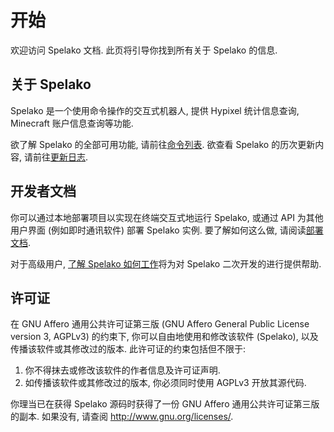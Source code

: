 # 开始 <!-- {docsify-ignore-all} -->
欢迎访问 Spelako 文档. 此页将引导你找到所有关于 Spelako 的信息.

## 关于 Spelako
Spelako 是一个使用命令操作的交互式机器人, 提供 Hypixel 统计信息查询, Minecraft 账户信息查询等功能.

欲了解 Spelako 的全部可用功能, 请前往[命令列表](help.md). 欲查看 Spelako 的历次更新内容, 请前往[更新日志](changelogs.md).

## 开发者文档
你可以通过本地部署项目以实现在终端交互式地运行 Spelako, 或通过 API 为其他用户界面 (例如即时通讯软件) 部署 Spelako 实例. 要了解如何这么做, 请阅读[部署文档](deploy.md).

对于高级用户, [了解 Spelako 如何工作](howspelakoworks.md)将为对 Spelako 二次开发的进行提供帮助.

## 许可证
在 GNU Affero 通用公共许可证第三版 (GNU Affero General Public License version 3, AGPLv3) 的约束下, 你可以自由地使用和修改该软件 (Spelako), 以及传播该软件或其修改过的版本. 此许可证的约束包括但不限于:
1. 你不得抹去或修改该软件的作者信息及许可证声明.
2. 如传播该软件或其修改过的版本, 你必须同时使用 AGPLv3 开放其源代码.

你理当已在获得 Spelako 源码时获得了一份 GNU Affero 通用公共许可证第三版的副本. 如果没有, 请查阅 <http://www.gnu.org/licenses/>.